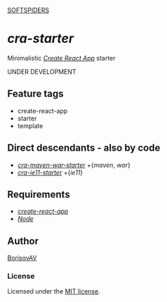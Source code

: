 [SOFTSPIDERS](https://github.com/softspiders/softspiders)

# *cra-starter*

Minimalistic [*Create React App*](https://github.com/facebook/create-react-app) starter

UNDER DEVELOPMENT

## Feature tags

- create-react-app
- starter
- template

## Direct descendants - also by code

- [*cra-maven-war-starter*](https://github.com/softspiders/cra-maven-war-starter) +{*maven*, *war*}
- [*cra-ie11-starter*](https://github.com/softspiders/cra-ie11-starter) +{*ie11*}

## Requirements

* [*create-react-app*](https://facebook.github.io/create-react-app/)
* [*Node*](https://nodejs.org/en/download/package-manager/)


## Author

[BorisovAV](https://github.com/BorisovAV)

### License

Licensed under the [MIT license](./LICENSE).
